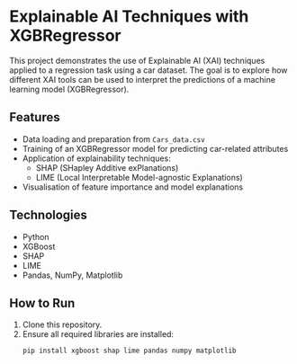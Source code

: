 # Explainable AI Techniques with XGBRegressor

This project demonstrates the use of Explainable AI (XAI) techniques applied to a regression task using a car dataset. 
The goal is to explore how different XAI tools can be used to interpret the predictions of a machine learning model (XGBRegressor).

## Features

- Data loading and preparation from `Cars_data.csv`
- Training of an XGBRegressor model for predicting car-related attributes
- Application of explainability techniques:
  - SHAP (SHapley Additive exPlanations)
  - LIME (Local Interpretable Model-agnostic Explanations)
- Visualisation of feature importance and model explanations

## Technologies

- Python
- XGBoost
- SHAP
- LIME
- Pandas, NumPy, Matplotlib

## How to Run

1. Clone this repository.
2. Ensure all required libraries are installed:
   ```bash
   pip install xgboost shap lime pandas numpy matplotlib
